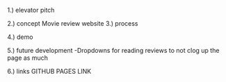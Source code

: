 1.) elevator pitch

2.) concept
    Movie review website
3.) process

4.) demo

5.) future development
    -Dropdowns for reading reviews to not clog up the page as much

6.) links
    GITHUB PAGES LINK
